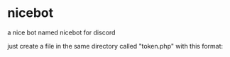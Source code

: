 # nicebot
a nice bot named nicebot for discord

just create a file in the same directory called "token.php" with this format:

<?php
	$token = "YOUR_TOKEN_HERE";

Replace "224008638858133504" with your bot's ID so it doesn't respond to itself

Optionally, you can also restrict it by channel

Replace "223895430079971329" with the channel(s) you want it to post in
